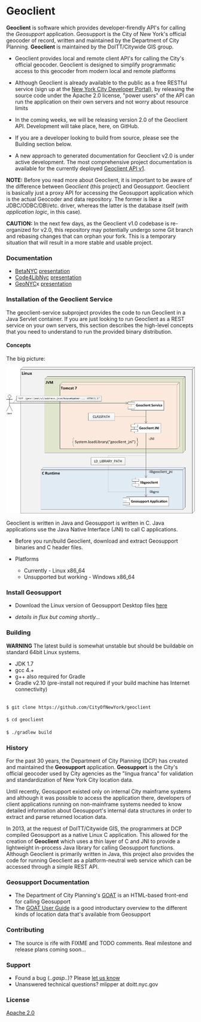 # Geoclient #

**Geoclient** is software which provides developer-firendly API's for calling the *Geosupport* application. Geosupport
is the City of New York's official geocoder of record, written and maintained by the
Department of City Planning. **Geoclient** is maintained by the DoITT/Citywide GIS group.


* Geoclient provides local and remote client API's for calling the City's official geocoder. Geoclient is designed to simplify programmatic access to this geocoder from modern local and remote platforms

* Although Geoclient is already available to the public as a free RESTful service (sign up at the [New York City Developer Portal](https://developer.cityofnewyork.us)), by releasing the source code under the Apache 2.0 license, "power users" of the API can run the application on their own servers and not worry about resource limits

* In the coming weeks, we will be releasing version 2.0 of the Geoclient API. Development will take place, here, on GitHub.

* If you are a developer looking to build from source, please see the Building section  below.

* A new approach to generated documentation for Geoclient v2.0 is under active development. The most comprehensive project documentation is available for the currently deployed [Geoclient API v1](https://api.cityofnewyork.us/geoclient/v1/doc).


**NOTE:** Before you read more about Geoclient, it is important to be aware of the difference between Geo*client* (this project) and Geo*support*. Geoclient is basically just a proxy API for accessing the Geosupport application which is the actual Geocoder and data repository. The former is like a JDBC/ODBC/DBI/etc. driver, whereas the latter is the database itself (*with application logic*, in this case).

**CAUTION:** In the next few days, as the Geoclient v1.0 codebase is re-organized for v2.0, this repository may potentially undergo some Git branch and rebasing changes that can orphan your fork. This is a temporary situation that will result in a more stable and usable project.

### Documentation ###

* [BetaNYC](http://betanyc.us/) [presentation](https://github.com/CityOfNewYork/geoclient/blob/master/geoclient-service/doc/presentations/BetaNYC-nyc-doitt-geoclient.pdf)
* [Code4LibNyc](http://code4lib.org/) [presentation](https://github.com/CityOfNewYork/geoclient/blob/master/geoclient-service/doc/presentations/Code4LibNYC-geoclient-overview.pdf)
* [GeoNYC](http://www.meetup.com/geonyc)x [presentation](https://github.com/CityOfNewYork/geoclient/blob/master/geoclient-service/doc/presentations/nyc-geoclient-api.pdf)

### Installation of the Geoclient Service ###

The geoclient-service subproject provides the code to run Geoclient in a Java Servlet container. If you are just looking to run Geoclient as a REST service on your own servers, this section describes the high-level concepts that you need to understand to run the provided binary distribution.

#### Concepts ####

The big picture:

![Geoclient components](https://github.com/CityOfNewYork/geoclient/blob/master/geoclient-service/doc/deployment-landscape.png)

Geoclient is written in Java and Geosupport is written in C. Java applications use the Java Native Interface (JNI) to call C applications.

* Before you run/build Geoclient, download and extract Geosupport binaries and C header files. 

* Platforms
  * Currently - Linux x86_64
  * Unsupported but working - Windows x86_64

### Install Geosupport ###

* Download the Linux version of Geosupport Desktop files [here](http://www.nyc.gov/html/dcp/html/bytes/applbyte.shtml#geocoding_application)

* *details in flux but coming shortly...*

### Building ###

**WARNING** The latest build is somewhat unstable but should be buildable on standard 64bit Linux systems. 

* JDK 1.7
* gcc 4.+
* g++ also required for Gradle
* Gradle v2.10 (pre-install not required if your build machine has Internet connectivity)

```bash

$ git clone https://github.com/CityOfNewYork/geoclient

$ cd geoclient

$ ./gradlew build

```

### History ###

For the past 30 years, the Department of City Planning (DCP) has created and maintained the **Geosupport** application. **Geosupport** is the City's official geocoder used by City agencies as the "lingua franca" for validation and standardization of New York City location data.

Until recently, Geosupport existed only on internal City mainframe systems and although it was possible to access the application there, developers of client applications running on non-mainframe systems needed to know detailed information about Geosupport's internal data structures in order to extract and parse returned location data.

In 2013, at the request of DoITT/Citywide GIS, the programmers at DCP compiled Geosupport as a native Linux C application. This allowed for the creation of **Geoclient** which uses a thin layer of C and JNI to provide a lightweight in-process Java library for calling Geosupport functions. Although Geoclient is primarily written in Java, this project also provides the code for running Geoclient as a platform-neutral web service which can be accessed through a simple REST API.

### Geosupport Documentation ###

* The Department of City Planning's [GOAT](http://nyc.gov/goat) is an HTML-based front-end for calling Geosupport
* The [GOAT User Guide](http://nyc.gov/goat/userguide.aspx) is a good introductary overview to the different kinds of location data that's available from Geosupport

### Contributing ###

* The source is rife with FIXME and TODO comments. Real milestone and release plans coming soon...

### Support ###

* Found a bug (*..gasp..*)? Please [let us know](https://github.com/cityofnewyork/geoclient/issues)
* Unanswered technical questions? mlipper at doitt.nyc.gov 

### License ###

[Apache 2.0](https://github.com/CityOfNewYork/geoclient/blob/master/src/dist/license.txt)

